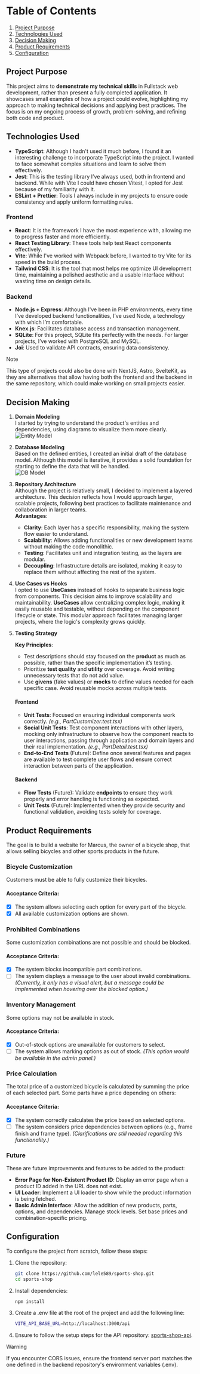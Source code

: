 # Table of Contents

1. [Project Purpose](#project-purpose)
2. [Technologies Used](#technologies-used)
3. [Decision Making](#decision-making)
4. [Product Requirements](#product-requirements)
5. [Configuration](#configuration)

## Project Purpose

This project aims to **demonstrate my technical skills** in Fullstack web development, rather than present a fully completed application. It showcases small examples of how a project could evolve, highlighting my approach to making technical decisions and applying best practices. The focus is on my ongoing process of growth, problem-solving, and refining both code and product.

## Technologies Used

- **TypeScript**: Although I hadn't used it much before, I found it an interesting challenge to incorporate TypeScript into the project. I wanted to face somewhat complex situations and learn to solve them effectively.
- **Jest**: This is the testing library I’ve always used, both in frontend and backend. While with Vite I could have chosen Vitest, I opted for Jest because of my familiarity with it.
- **ESLint + Prettier**: Tools I always include in my projects to ensure code consistency and apply uniform formatting rules.

### Frontend

- **React**: It is the framework I have the most experience with, allowing me to progress faster and more efficiently.
- **React Testing Library**: These tools help test React components effectively.
- **Vite**: While I've worked with Webpack before, I wanted to try Vite for its speed in the build process.
- **Tailwind CSS**: It is the tool that most helps me optimize UI development time, maintaining a polished aesthetic and a usable interface without wasting time on design details.

### Backend

- **Node.js + Express**: Although I've been in PHP environments, every time I’ve developed backend functionalities, I’ve used Node, a technology with which I’m comfortable.
- **Knex.js**: Facilitates database access and transaction management.
- **SQLite**: For this project, SQLite fits perfectly with the needs. For larger projects, I’ve worked with PostgreSQL and MySQL.
- **Joi**: Used to validate API contracts, ensuring data consistency.

> [!NOTE]  
> This type of projects could also be done with NextJS, Astro, SvelteKit, as they are alternatives that allow having both the frontend and the backend in the same repository, which could make working on small projects easier.

## Decision Making

1. **Domain Modeling**  
   I started by trying to understand the product's entities and dependencies, using diagrams to visualize them more clearly.  
   ![Entity Model](src/assets/documentation/entities.png)

2. **Database Modeling**  
   Based on the defined entities, I created an initial draft of the database model. Although this model is iterative, it provides a solid foundation for starting to define the data that will be handled.  
   ![DB Model](src/assets/documentation/dbmodel.png)

3. **Repository Architecture**  
   Although the project is relatively small, I decided to implement a layered architecture. This decision reflects how I would approach larger, scalable projects, following best practices to facilitate maintenance and collaboration in larger teams.  
   **Advantages**:

   - **Clarity**: Each layer has a specific responsibility, making the system flow easier to understand.
   - **Scalability**: Allows adding functionalities or new development teams without making the code monolithic.
   - **Testing**: Facilitates unit and integration testing, as the layers are modular.
   - **Decoupling**: Infrastructure details are isolated, making it easy to replace them without affecting the rest of the system.

4. **Use Cases vs Hooks**  
   I opted to use **UseCases** instead of hooks to separate business logic from components. This decision aims to improve scalability and maintainability. **UseCases** allow centralizing complex logic, making it easily reusable and testable, without depending on the component lifecycle or state. This modular approach facilitates managing larger projects, where the logic's complexity grows quickly.

5. **Testing Strategy**

   **Key Principles**:

   - Test descriptions should stay focused on the **product** as much as possible, rather than the specific implementation it’s testing.
   - Prioritize **test quality** and **utility** over coverage. Avoid writing unnecessary tests that do not add value.
   - Use **givens** (fake values) or **mocks** to define values needed for each specific case. Avoid reusable mocks across multiple tests.

   #### Frontend

   - **Unit Tests**: Focused on ensuring individual components work correctly. _(e.g., PartCustomizer.test.tsx)_
   - **Social Unit Tests**: Test component interactions with other layers, mocking only infrastructure to observe how the component reacts to user interactions, passing through application and domain layers and their real implementation. _(e.g., PartDetail.test.tsx)_
   - **End-to-End Tests** (Future): Define once several features and pages are available to test complete user flows and ensure correct interaction between parts of the application.

   #### Backend

   - **Flow Tests** (Future): Validate **endpoints** to ensure they work properly and error handling is functioning as expected.
   - **Unit Tests** (Future): Implemented when they provide security and functional validation, avoiding tests solely for coverage.

## Product Requirements

The goal is to build a website for Marcus, the owner of a bicycle shop, that allows selling bicycles and other sports products in the future.

### Bicycle Customization

Customers must be able to fully customize their bicycles.

#### Acceptance Criteria:

- [x] The system allows selecting each option for every part of the bicycle.
- [x] All available customization options are shown.

### Prohibited Combinations

Some customization combinations are not possible and should be blocked.

#### Acceptance Criteria:

- [x] The system blocks incompatible part combinations.
- [ ] The system displays a message to the user about invalid combinations. _(Currently, it only has a visual alert, but a message could be implemented when hovering over the blocked option.)_

### Inventory Management

Some options may not be available in stock.

#### Acceptance Criteria:

- [x] Out-of-stock options are unavailable for customers to select.
- [ ] The system allows marking options as out of stock. _(This option would be available in the admin panel.)_

### Price Calculation

The total price of a customized bicycle is calculated by summing the price of each selected part. Some parts have a price depending on others:

#### Acceptance Criteria:

- [x] The system correctly calculates the price based on selected options.
- [ ] The system considers price dependencies between options (e.g., frame finish and frame type). _(Clarifications are still needed regarding this functionality.)_

### Future

These are future improvements and features to be added to the product:

- **Error Page for Non-Existent Product ID**: Display an error page when a product ID added in the URL does not exist.
- **UI Loader**: Implement a UI loader to show while the product information is being fetched.
- **Basic Admin Interface**: Allow the addition of new products, parts, options, and dependencies. Manage stock levels. Set base prices and combination-specific pricing.

## Configuration

To configure the project from scratch, follow these steps:

1. Clone the repository:
   ```bash
   git clone https://github.com/lele589/sports-shop.git
   cd sports-shop
   ```
2. Install dependencies:
   ```bash
   npm install
   ```
3. Create a .env file at the root of the project and add the following line:
   ```bash
   VITE_API_BASE_URL=http://localhost:3000/api
   ```
4. Ensure to follow the setup steps for the API repository: [sports-shop-api](https://github.com/lele589/sports-shop-api).

> [!WARNING]  
> If you encounter CORS issues, ensure the frontend server port matches the one defined in the backend repository's environment variables (.env).
